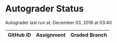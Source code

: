 # Autograder Status
Autograder last run at: December 03, 2018 at 03:40

| GitHub ID | Assignment | Graded Branch |
|-----------|------------|---------------|
